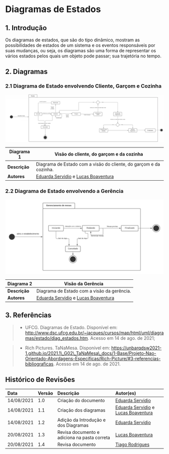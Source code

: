# Diagramas de Estados

## 1. Introdução

Os diagramas de estados, que são do tipo dinâmico, mostram as possibilidades de estados de um sistema e os eventos responsáveis por suas mudanças, ou seja, os diagramas são uma forma de representar os vários estados pelos quais um objeto pode passar; sua trajetória no tempo. 

## 2. Diagramas
### 2.1 Diagrama de Estado envolvendo Cliente, Garçom e Cozinha

[![D01](../../assets/img/seminario2/diagrama-estados/D01.jpg)](../../assets/img/seminario2/diagrama-estados/D01.jpg)

| **Diagrama 1**  | **Visão do cliente, do garçom e da cozinha**                                                              |
| --------------- | --------------------------------------------------------------------------------------------------------- |
| **Descrição**   | Diagrama de Estado com a visão do cliente, do garçom e da cozinha.                                        |
| **Autores**     | [Eduarda Servidio](https://github.com/ServideoEC) e [Lucas Boaventura](https://github.com/lboaventura25)  |

### 2.2 Diagrama de Estado envolvendo a Gerência

[![D02](../../assets/img/seminario2/diagrama-estados/D02.jpg)](../../assets/img/seminario2/diagrama-estados/D02.jpg)

| **Diagrama 2**  | **Visão da Gerência**                                                                                     |
| --------------- | --------------------------------------------------------------------------------------------------------- |
| **Descrição**   | Diagrama de Estado com a visão da gerência.                                                               |
| **Autores**     | [Eduarda Servidio](https://github.com/ServideoEC) e [Lucas Boaventura](https://github.com/lboaventura25)  |

## 3. Referências

> - UFCG. Diagramas de Estado. Disponível em: <http://www.dsc.ufcg.edu.br/~jacques/cursos/map/html/uml/diagramas/estado/diag_estados.htm>. Acesso em 14 de ago. de 2021;

> - Rich Pictures. TaNaMesa. Disponível em: <https://unbarqdsw2021-1.github.io/2021.1\_G02\_TaNaMesa\_docs/1-Base/Projeto-Nao-Orientado-Abordagens-Especificas/Rich-Picture/#3-referencias-bibliograficas>. Acesso em 14 de ago. de 2021.

## Histórico de Revisões

| Data       | Versão | Descrição                                    | Autor(es)                                                                                                |
| :--------- | :----- | :-----------------------------------------   | :-------------------------------------------------------------------------------------------             |
| 14/08/2021 | 1.0    | Criação do documento                         | [Eduarda Servidio](https://github.com/ServideoEC)                                                        |
| 14/08/2021 | 1.1    | Criação dos diagramas                        | [Eduarda Servidio](https://github.com/ServideoEC) e [Lucas Boaventura](https://github.com/lboaventura25) |
| 14/08/2021 | 1.2    | Adição da Introdução e dos Diagramas         | [Eduarda Servidio](https://github.com/ServideoEC)                                                        |
| 20/08/2021 | 1.3    | Revisa documento e adiciona na pasta correta | [Lucas Boaventura](https://github.com/lboaventura25)                                                     |
| 20/08/2021 | 1.4    | Revisa documento | [Tiago Rodrigues](https://github.com/tsrrodrigues)                                                     |
